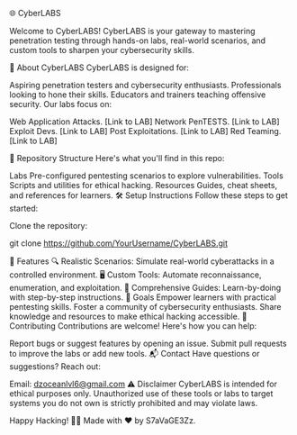 🌐 CyberLABS


Welcome to CyberLABS!
CyberLABS is your gateway to mastering penetration testing through hands-on labs, real-world scenarios, and custom tools to sharpen your cybersecurity skills.

🚀 About CyberLABS
CyberLABS is designed for:

Aspiring penetration testers and cybersecurity enthusiasts.
Professionals looking to hone their skills.
Educators and trainers teaching offensive security.
Our labs focus on:

Web Application Attacks. [Link to LAB]
Network PenTESTS. [Link to LAB]
Exploit Devs. [Link to LAB]
Post Exploitations. [Link to LAB]
Red Teaming. [Link to LAB]



📂 Repository Structure
Here's what you'll find in this repo:

Labs
Pre-configured pentesting scenarios to explore vulnerabilities.
Tools
Scripts and utilities for ethical hacking.
Resources
Guides, cheat sheets, and references for learners.
🛠️ Setup Instructions
Follow these steps to get started:

Clone the repository:

git clone https://github.com/YourUsername/CyberLABS.git


🌟 Features
🔍 Realistic Scenarios: Simulate real-world cyberattacks in a controlled environment.
🖥️ Custom Tools: Automate reconnaissance, enumeration, and exploitation.
📖 Comprehensive Guides: Learn-by-doing with step-by-step instructions.
🎯 Goals
Empower learners with practical pentesting skills.
Foster a community of cybersecurity enthusiasts.
Share knowledge and resources to make ethical hacking accessible.
🤝 Contributing
Contributions are welcome! Here's how you can help:

Report bugs or suggest features by opening an issue.
Submit pull requests to improve the labs or add new tools.
📬 Contact
Have questions or suggestions? Reach out:

Email: dzoceanlvl6@gmail.com
⚠️ Disclaimer
CyberLABS is intended for ethical purposes only. Unauthorized use of these tools or labs to target systems you do not own is strictly prohibited and may violate laws.

Happy Hacking! 🐱‍💻
Made with ❤️ by S7aVaGE3Zz.
